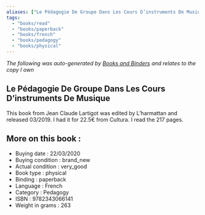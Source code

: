 ```yaml
---
aliases: ["Le Pédagogie De Groupe Dans Les Cours D’instruments De Musique "] 
tags: 
  - "books/read" 
  - "books/paperback" 
  - "books/french"
  - "books/pedagogy"
  - "books/physical"
---
```


_The following was auto-generated by [Books and Binders](Books%20and%20Binders.md) and relates to the copy I own_
## Le Pédagogie De Groupe Dans Les Cours D’instruments De Musique 
This book from Jean Claude Lartigot was edited by L’harmattan and released 03/2019. I had it for 22.5€ from Cultura. I read the 217 pages.

## More on this book :
- Buying date : 22/03/2020
- Buying condition : brand_new
- Actual condition : very_good
- Book type : physical
- Binding : paperback
- Language : French
- Category : Pedagogy
- ISBN : 9782343066141
- Weight in grams : 263
